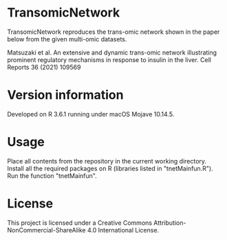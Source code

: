 # TransomicNetwork

TransomicNetwork reproduces the trans-omic network shown in the paper below from the given multi-omic datasets.

Matsuzaki et al.
An extensive and dynamic trans-omic network illustrating prominent regulatory mechanisms in response to insulin in the liver.
Cell Reports 36 (2021) 109569

# Version information

Developed on R 3.6.1 running under macOS Mojave 10.14.5.

# Usage

Place all contents from the repository in the current working directory.
Install all the required packages on R (libraries listed in "tnetMainfun.R").
Run the function "tnetMainfun".

# License

This project is licensed under a Creative Commons Attribution-NonCommercial-ShareAlike 4.0 International License.
